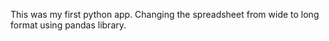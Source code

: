 This was my first python app. Changing the spreadsheet from wide to long format using pandas library.
